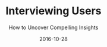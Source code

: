 ---
date: 2016-10-28
dateYear: 2016
isbn: 9781933820118
title: Interviewing Users
subtitle: How to Uncover Compelling Insights
description: "Interviewing is a foundational user research tool that people assume they already possess. Everyone can ask questions, right? Unfortunately, that's not the case. Interviewing Users provides invaluable interviewing techniques and tools that enable you to conduct informative interviews with anyone. You'll move from simply gathering data to uncovering powerful insights about people."
cover: cover-interviewing-users.jpeg
coverGoogle: https://books.google.com/books/content?id=tDS9mQEACAAJ&printsec=frontcover&img=1&zoom=1&source=gbs_api
pageCount: 158
authors: Steve Portigal
publishers: Rosenfeld
published: 2013
publishedYear: 2012
shelves:
- non-fiction
skills:
- user-research
portfolioFeature: true
---